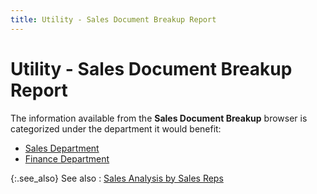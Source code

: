 ```yaml
---
title: Utility - Sales Document Breakup Report
---
```


# Utility - Sales Document Breakup Report


The information available from the **Sales 
 Document Breakup** browser is categorized under the department it  would benefit:

- [Sales  Department]({{site.sp_baseurl}}/misc/sales_department_sales_projection_info.html)
- [Finance  Department]({{site.sp_baseurl}}/misc/finance_department_sales_projection_info.html)



{:.see_also}
See also
: [Sales  Analysis by Sales Reps]({{site.sp_baseurl}}/sales-docs/sales-analysis/sales-analysis-by-sales-rep/sales_analysis_by_sales_representatives.html)
